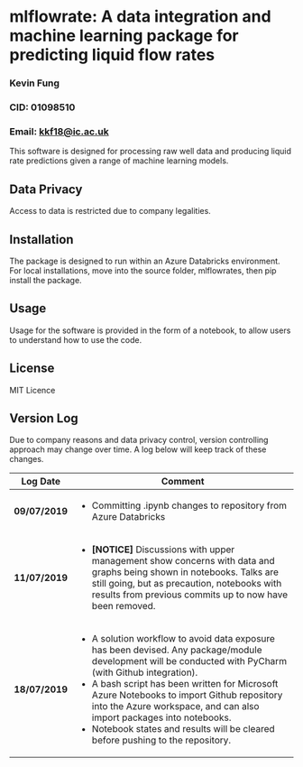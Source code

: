 # mlflowrate: A data integration and machine learning package for predicting liquid flow rates
### Kevin Fung
### CID: 01098510
### Email: kkf18@ic.ac.uk

This software is designed for processing raw well data and producing liquid rate predictions given a range of machine learning models. 

## Data Privacy
Access to data is restricted due to company legalities.

## Installation
The package is designed to run within an Azure Databricks environment.
For local installations, move into the source folder, mlflowrates, then pip install the package.

## Usage
Usage for the software is provided in the form of a notebook, to allow users to understand how to use the code.

## License
MIT Licence

## Version Log
Due to company reasons and data privacy control, version controlling approach may change over time. 
A log below will keep track of these changes.

| Log Date  | Comment |
| ------------- | ------------- |
| **09/07/2019** | <ul><li>Committing .ipynb changes to repository from Azure Databricks</li></ul> |
| **11/07/2019** | <ul><li>**[NOTICE]** Discussions with upper management show concerns with data and graphs being shown in notebooks. Talks are still going, but as precaution, notebooks with results from previous commits up to now have been removed.</li></ul> |
| **18/07/2019** | <ul><li>A solution workflow to avoid data exposure has been devised. Any package/module development will be conducted with PyCharm (with Github integration). </li><li>A bash script has been written for Microsoft Azure Notebooks to import Github repository into the Azure workspace, and can also import packages into notebooks.</li><li>Notebook states and results will be cleared before pushing to the repository.</li></ul> |
